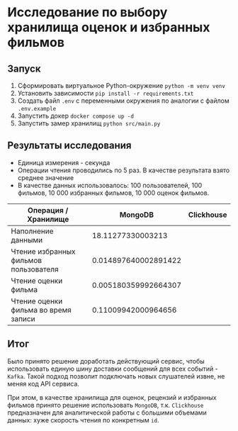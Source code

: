 # Исследование по выбору хранилища оценок и избранных фильмов

## Запуск
1. Сформировать виртуальное Python-окружение `python -m venv venv`
2. Установить зависимости `pip install -r requirements.txt`
3. Создать файл `.env` с переменными окружения по аналогии с файлом `.env.example`
4. Запустить докер `docker compose up -d`
5. Запустить замер хранилищ `python src/main.py`

## Результаты исследования

- Единица измерения - секунда
- Операции чтения проводились по 5 раз. В качестве результата взято среднее значение
- В качестве данных использовалось: 100 пользователей, 100 фильмов, 10 000 избранных фильмов, 10 000 оценок фильмов. 

|Операция / Хранилище|MongoDB|Clickhouse|
|-|---------|------------|
|Наполнение данными|18.11277330003213||
|Чтение избранных фильмов пользователя|0.014897640002891422||
|Чтение оценки фильма|0.005180359992664307||
|Чтение оценки фильма во время записи|0.11009942000964656||

## Итог

Было принято решение доработать действующий сервис, чтобы использовать единую шину доставки сообщений для всех событий - `Kafka`. Такой подход позволит подключать новых слушателей извне, не меняя код API сервиса.

При этом, в качестве хранилища для оценок, рецензий и избранных фильмов принято решение использовать `MongoDB`, т.к. `Clickhouse` предназначен для аналитической работы с большими объемами данных: хуже скорость чтения по конкретным `id`.